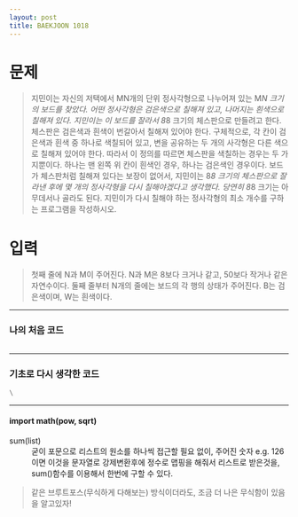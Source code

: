 ```yaml
---
layout: post
title: BAEKJOON 1018
---
```


# 문제
> 지민이는 자신의 저택에서 MN개의 단위 정사각형으로 나누어져 있는 M*N 크기의 보드를 찾았다. 어떤 정사각형은 검은색으로 칠해져 있고, 나머지는 흰색으로 칠해져 있다. 지민이는 이 보드를 잘라서 8*8 크기의 체스판으로 만들려고 한다.
체스판은 검은색과 흰색이 번갈아서 칠해져 있어야 한다. 구체적으로, 각 칸이 검은색과 흰색 중 하나로 색칠되어 있고, 변을 공유하는 두 개의 사각형은 다른 색으로 칠해져 있어야 한다. 따라서 이 정의를 따르면 체스판을 색칠하는 경우는 두 가지뿐이다. 하나는 맨 왼쪽 위 칸이 흰색인 경우, 하나는 검은색인 경우이다.
보드가 체스판처럼 칠해져 있다는 보장이 없어서, 지민이는 8*8 크기의 체스판으로 잘라낸 후에 몇 개의 정사각형을 다시 칠해야겠다고 생각했다. 당연히 8*8 크기는 아무데서나 골라도 된다. 지민이가 다시 칠해야 하는 정사각형의 최소 개수를 구하는 프로그램을 작성하시오.

# 입력
> 첫째 줄에 N과 M이 주어진다. N과 M은 8보다 크거나 같고, 50보다 작거나 같은 자연수이다. 둘째 줄부터 N개의 줄에는 보드의 각 행의 상태가 주어진다. B는 검은색이며, W는 흰색이다.

-----
### 나의 처음 코드

> 

~~~python

~~~
----- 
### 기초로 다시 생각한 코드
> 
~~~python
\
~~~
-----
#### import math(pow, sqrt)
<dl>
        <dt>sum(list)</dt>
        <dd>
            굳이 포문으로 리스트의 원소를 하나씩 접근할 필요 없이, 주어진 숫자 e.g. 126이면 이것을 문자열로 강제변환후에
            정수로 맵핑을 해줘서 리스트로 받은것을, sum()함수를 이용해서 한번에 구할 수 있다. 
        </dd>
</dl>

> 같은 브루트포스(무식하게 다해보는) 방식이더라도, 조금 더 나은 무식함이 있음을 알고있자!
